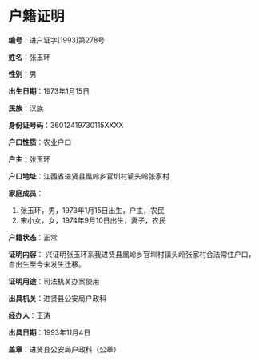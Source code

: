 # 户籍证明

**编号**：进户证字[1993]第278号

**姓名**：张玉环

**性别**：男

**出生日期**：1973年1月15日

**民族**：汉族

**身份证号码**：36012419730115XXXX

**户口性质**：农业户口

**户主**：张玉环

**户口地址**：江西省进贤县凰岭乡官圳村镇头岭张家村

**家庭成员**：
1. 张玉环，男，1973年1月15日出生，户主，农民
2. 宋小女，女，1974年9月10日出生，妻子，农民

**户籍状态**：正常

**证明内容**：
兴证明张玉环系我进贤县凰岭乡官圳村镇头岭张家村合法常住户口，自出生至今未发生迁移。

**证明用途**：司法机关办案使用

**出具机关**：进贤县公安局户政科

**经办人**：王涛

**出具日期**：1993年11月4日

**盖章**：进贤县公安局户政科（公章）